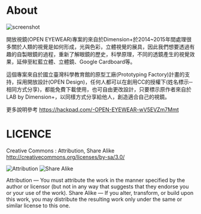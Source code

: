 About
===============

![screenshot](https://raw.github.com/dimensionplus/OPEN-EYEWEAR/master/screenshot.png "screenshot")

開放視鏡(OPEN EYEWEAR)專案的來自於Dimension+於2014~2015年間處理很多關於人類的視覺是如何形成，光與色彩，立體視覺的展具，因此我們想要透過有趣的自製眼鏡的過程，重新了解眼鏡的歷史，科學原理，不同的透鏡產生的視覺效果，延伸至紅藍立體、立體鏡、Google Cardboard等。

這個專案來自於國立臺灣科學教育館的原型工廠(Prototyping Factory)計畫的支持，採用開放設計(OPEN Design)，任何人都可以在創用CC的授權下(姓名標示─相同方式分享)，都能免費下載使用，也可自由更改設計，只要標示原作者來自於LAB by Dimension+，以同樣方式分享給他人，創造適合自己的視鏡。

更多說明參考
https://hackpad.com/-OPEN-EYEWEAR-wV5EVZm7Mmt

LICENCE
========

Creative Commons : Attribution, Share Alike 
http://creativecommons.org/licenses/by-sa/3.0/

![Attribution](http://creativecommons.org/images/deed/by.png "Attribution")
![Share Alike](http://creativecommons.org/images/deed/sa.png "Share Alike")

Attribution — You must attribute the work in the manner specified by the author or licensor (but not in any way that suggests that they endorse you or your use of the work).
Share Alike — If you alter, transform, or build upon this work, you may distribute the resulting work only under the same or similar license to this one.

